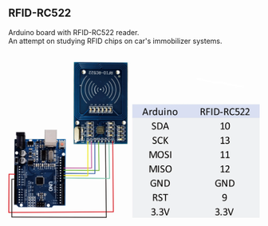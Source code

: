 ## RFID-RC522

Arduino board with RFID-RC522 reader.    
An attempt on studying RFID chips on car's immobilizer systems.      
\
\
<img src="wiring.png"/>
